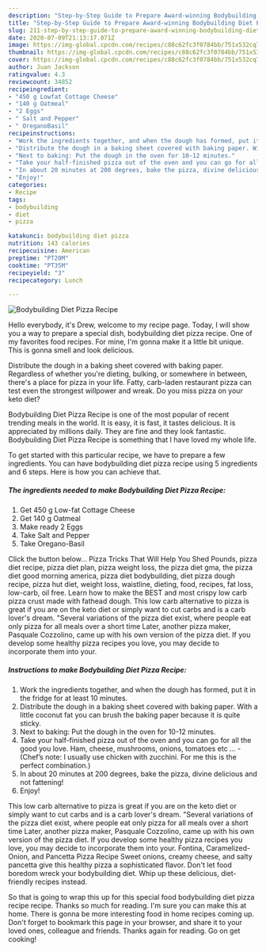 ```yaml
---
description: "Step-by-Step Guide to Prepare Award-winning Bodybuilding Diet Pizza Recipe"
title: "Step-by-Step Guide to Prepare Award-winning Bodybuilding Diet Pizza Recipe"
slug: 211-step-by-step-guide-to-prepare-award-winning-bodybuilding-diet-pizza-recipe
date: 2020-07-09T21:13:17.071Z
image: https://img-global.cpcdn.com/recipes/c88c62fc3f0784bb/751x532cq70/bodybuilding-diet-pizza-recipe-recipe-main-photo.jpg
thumbnail: https://img-global.cpcdn.com/recipes/c88c62fc3f0784bb/751x532cq70/bodybuilding-diet-pizza-recipe-recipe-main-photo.jpg
cover: https://img-global.cpcdn.com/recipes/c88c62fc3f0784bb/751x532cq70/bodybuilding-diet-pizza-recipe-recipe-main-photo.jpg
author: Juan Jackson
ratingvalue: 4.3
reviewcount: 34852
recipeingredient:
- "450 g Lowfat Cottage Cheese"
- "140 g Oatmeal"
- "2 Eggs"
- " Salt and Pepper"
- " OreganoBasil"
recipeinstructions:
- "Work the ingredients together, and when the dough has formed, put it in the fridge for at least 10 minutes."
- "Distribute the dough in a baking sheet covered with baking paper. With a little coconut fat you can brush the baking paper because it is quite sticky."
- "Next to baking: Put the dough in the oven for 10-12 minutes."
- "Take your half-finished pizza out of the oven and you can go for all the good you love. Ham, cheese, mushrooms, onions, tomatoes etc … (Chef’s note: I usually use chicken with zucchini. For me this is the perfect combination.)"
- "In about 20 minutes at 200 degrees, bake the pizza, divine delicious and not fattening!"
- "Enjoy!"
categories:
- Recipe
tags:
- bodybuilding
- diet
- pizza

katakunci: bodybuilding diet pizza 
nutrition: 143 calories
recipecuisine: American
preptime: "PT20M"
cooktime: "PT35M"
recipeyield: "3"
recipecategory: Lunch

---
```



![Bodybuilding Diet Pizza Recipe](https://img-global.cpcdn.com/recipes/c88c62fc3f0784bb/751x532cq70/bodybuilding-diet-pizza-recipe-recipe-main-photo.jpg)

Hello everybody, it's Drew, welcome to my recipe page. Today, I will show you a way to prepare a special dish, bodybuilding diet pizza recipe. One of my favorites food recipes. For mine, I'm gonna make it a little bit unique. This is gonna smell and look delicious.

Distribute the dough in a baking sheet covered with baking paper. Regardless of whether you&#39;re dieting, bulking, or somewhere in between, there&#39;s a place for pizza in your life. Fatty, carb-laden restaurant pizza can test even the strongest willpower and wreak. Do you miss pizza on your keto diet?

Bodybuilding Diet Pizza Recipe is one of the most popular of recent trending meals in the world. It is easy, it is fast, it tastes delicious. It is appreciated by millions daily. They are fine and they look fantastic. Bodybuilding Diet Pizza Recipe is something that I have loved my whole life.


To get started with this particular recipe, we have to prepare a few ingredients. You can have bodybuilding diet pizza recipe using 5 ingredients and 6 steps. Here is how you can achieve that.

<!--inarticleads1-->

##### The ingredients needed to make Bodybuilding Diet Pizza Recipe:

1. Get 450 g Low-fat Cottage Cheese
1. Get 140 g Oatmeal
1. Make ready 2 Eggs
1. Take  Salt and Pepper
1. Take  Oregano-Basil


Click the button below… Pizza Tricks That Will Help You Shed Pounds, pizza diet recipe, pizza diet plan, pizza weight loss, the pizza diet gma, the pizza diet good morning america, pizza diet bodybuilding, diet pizza dough recipe, pizza hut diet, weight loss, waistline, dieting, food, recipes, fat loss, low-carb, oil free. Learn how to make the BEST and most crispy low carb pizza crust made with fathead dough. This low carb alternative to pizza is great if you are on the keto diet or simply want to cut carbs and is a carb lover&#39;s dream. &#34;Several variations of the pizza diet exist, where people eat only pizza for all meals over a short time Later, another pizza maker, Pasquale Cozzolino, came up with his own version of the pizza diet. If you develop some healthy pizza recipes you love, you may decide to incorporate them into your. 

<!--inarticleads2-->

##### Instructions to make Bodybuilding Diet Pizza Recipe:

1. Work the ingredients together, and when the dough has formed, put it in the fridge for at least 10 minutes.
1. Distribute the dough in a baking sheet covered with baking paper. With a little coconut fat you can brush the baking paper because it is quite sticky.
1. Next to baking: Put the dough in the oven for 10-12 minutes.
1. Take your half-finished pizza out of the oven and you can go for all the good you love. Ham, cheese, mushrooms, onions, tomatoes etc … - (Chef’s note: I usually use chicken with zucchini. For me this is the perfect combination.)
1. In about 20 minutes at 200 degrees, bake the pizza, divine delicious and not fattening!
1. Enjoy!


This low carb alternative to pizza is great if you are on the keto diet or simply want to cut carbs and is a carb lover&#39;s dream. &#34;Several variations of the pizza diet exist, where people eat only pizza for all meals over a short time Later, another pizza maker, Pasquale Cozzolino, came up with his own version of the pizza diet. If you develop some healthy pizza recipes you love, you may decide to incorporate them into your. Fontina, Caramelized-Onion, and Pancetta Pizza Recipe Sweet onions, creamy cheese, and salty pancetta give this healthy pizza a sophisticated flavor. Don&#39;t let food boredom wreck your bodybuilding diet. Whip up these delicious, diet-friendly recipes instead. 

So that is going to wrap this up for this special food bodybuilding diet pizza recipe recipe. Thanks so much for reading. I'm sure you can make this at home. There is gonna be more interesting food in home recipes coming up. Don't forget to bookmark this page in your browser, and share it to your loved ones, colleague and friends. Thanks again for reading. Go on get cooking!
